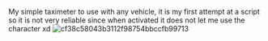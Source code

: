 My simple taximeter to use with any vehicle, it is my first attempt at a script so it is not very reliable since when activated it does not let me use the character xd
![cf38c58043b3112f98754bbccfb99713](https://github.com/user-attachments/assets/61dc1019-2373-4dbc-bdba-7b214c1ac260)

